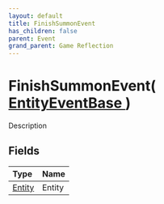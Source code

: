 ```yaml
---
layout: default
title: FinishSummonEvent
has_children: false
parent: Event
grand_parent: Game Reflection
---
```

# FinishSummonEvent( [ EntityEventBase ](/docs/game-reflection/events/entity_event_base) )
Description 

## Fields

| Type | Name |
|:-------------|:--------------|
| [Entity](/docs/game-reflection/classes/entity) | Entity |

